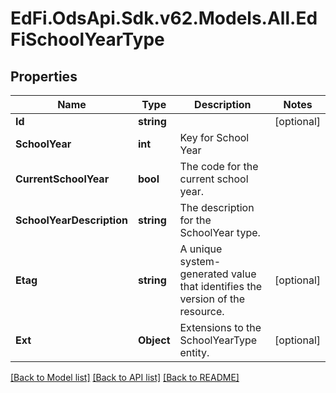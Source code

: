 # EdFi.OdsApi.Sdk.v62.Models.All.EdFiSchoolYearType

## Properties

Name | Type | Description | Notes
------------ | ------------- | ------------- | -------------
**Id** | **string** |  | [optional] 
**SchoolYear** | **int** | Key for School Year | 
**CurrentSchoolYear** | **bool** | The code for the current school year. | 
**SchoolYearDescription** | **string** | The description for the SchoolYear type. | 
**Etag** | **string** | A unique system-generated value that identifies the version of the resource. | [optional] 
**Ext** | **Object** | Extensions to the SchoolYearType entity. | [optional] 

[[Back to Model list]](../README.md#documentation-for-models) [[Back to API list]](../README.md#documentation-for-api-endpoints) [[Back to README]](../README.md)

